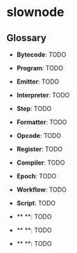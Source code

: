 ﻿# slownode



## Glossary

- **Bytecode**: TODO

- **Program**: TODO

- **Emitter**: TODO

- **Interpreter**: TODO

- **Step**: TODO

- **Formatter**: TODO

- **Opcode**: TODO

- **Register**: TODO

- **Compiler**: TODO

- **Epoch**: TODO

- **Workflow**: TODO

- **Script**: TODO

- ** **: TODO

- ** **: TODO

- ** **: TODO


